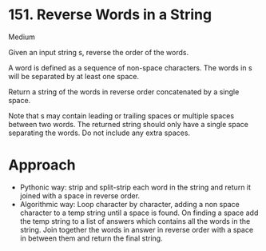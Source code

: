 # 151. Reverse Words in a String

Medium

Given an input string s, reverse the order of the words.

A word is defined as a sequence of non-space characters. The words in s will be separated by at least one space.

Return a string of the words in reverse order concatenated by a single space.

Note that s may contain leading or trailing spaces or multiple spaces between two words. The returned string should only have a single space separating the words. Do not include any extra spaces.

# Approach
- Pythonic way: strip and split-strip each word in the string and return it joined with a space in reverse order.
- Algorithmic way: Loop character by character, adding a non space character to a temp string until a space is found. On finding a space add the temp string to a list of answers which contains all the words in the string. Join together the words in answer in reverse order with a space in between them and return the final string. 